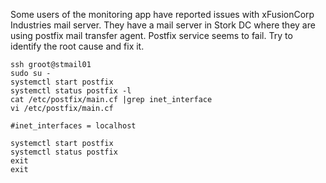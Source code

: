 Some users of the monitoring app have reported issues with xFusionCorp Industries mail server. They have a mail server in Stork DC where they are using postfix mail transfer agent. Postfix service seems to fail. Try to identify the root cause and fix it.

```
ssh groot@stmail01
sudo su -
systemctl start postfix
systemctl status postfix -l
cat /etc/postfix/main.cf |grep inet_interface
vi /etc/postfix/main.cf

#inet_interfaces = localhost

systemctl start postfix
systemctl status postfix
exit
exit
```
